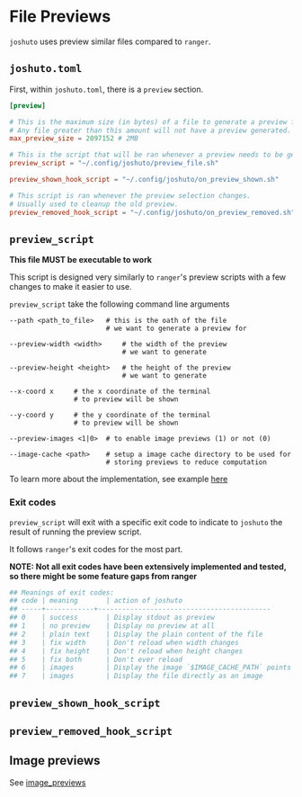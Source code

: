 # File Previews

`joshuto` uses preview similar files compared to `ranger`.

## `joshuto.toml`

First, within `joshuto.toml`, there is a `preview` section.
```toml
[preview]

# This is the maximum size (in bytes) of a file to generate a preview for.
# Any file greater than this amount will not have a preview generated.
max_preview_size = 2097152 # 2MB

# This is the script that will be ran whenever a preview needs to be generated
preview_script = "~/.config/joshuto/preview_file.sh"

preview_shown_hook_script = "~/.config/joshuto/on_preview_shown.sh"

# This script is ran whenever the preview selection changes.
# Usually used to cleanup the old preview.
preview_removed_hook_script = "~/.config/joshuto/on_preview_removed.sh"
```

## `preview_script`
**This file MUST be executable to work**

This script is designed very similarly to `ranger`'s preview scripts with
a few changes to make it easier to use.

`preview_script` take the following command line arguments
```shell
--path <path_to_file>   # this is the oath of the file
                        # we want to generate a preview for

--preview-width <width>     # the width of the preview
                            # we want to generate

--preview-height <height>   # the height of the preview
                            # we want to generate

--x-coord x     # the x coordinate of the terminal
                # to preview will be shown

--y-coord y     # the y coordinate of the terminal
                # to preview will be shown

--preview-images <1|0>  # to enable image previews (1) or not (0)

--image-cache <path>    # setup a image cache directory to be used for
                        # storing previews to reduce computation
```

To learn more about the implementation, see example [here](/config/preview_file.sh)

### Exit codes

`preview_script` will exit with a specific exit code to indicate to
`joshuto` the result of running the preview script.

It follows `ranger`'s exit codes for the most part.

**NOTE: Not all exit codes have been extensively implemented and tested, so there might be some feature gaps from ranger**

```python
## Meanings of exit codes:
## code | meaning	    | action of joshuto
## -----+------------+-------------------------------------------
## 0	| success	    | Display stdout as preview
## 1	| no preview	| Display no preview at all
## 2	| plain text	| Display the plain content of the file
## 3	| fix width 	| Don't reload when width changes
## 4	| fix height	| Don't reload when height changes
## 5	| fix both	    | Don't ever reload
## 6	| images	    | Display the image `$IMAGE_CACHE_PATH` points to as an image preview
## 7	| images	    | Display the file directly as an image
```

## `preview_shown_hook_script`

## `preview_removed_hook_script`

## Image previews

See [image_previews](/docs/image_previews/README.md)

